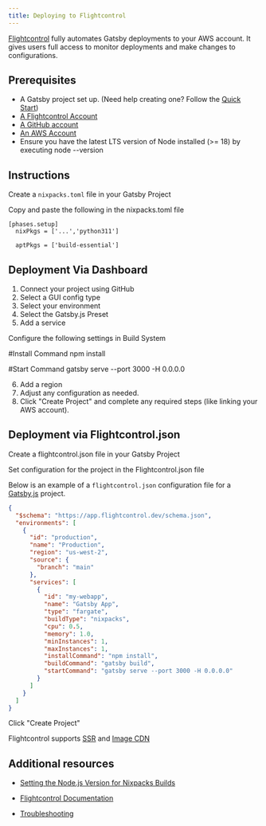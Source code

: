 ```yaml
---
title: Deploying to Flightcontrol
---
```


[Flightcontrol](https://www.flightcontrol.dev/) fully automates Gatsby deployments to your AWS account. It gives users full access to monitor deployments and make changes to configurations.

## Prerequisites

- A Gatsby project set up. (Need help creating one? Follow the [Quick Start](/docs/quick-start/))
- [A Flightcontrol Account](https://app.flightcontrol.dev/signup?ref=gatsby)
- [A GitHub account](https://github.com/signup)
- [An AWS Account](https://portal.aws.amazon.com/)
- Ensure you have the latest LTS version of Node installed (>= 18) by executing node --version

## Instructions

Create a `nixpacks.toml` file in your Gatsby Project

Copy and paste the following in the nixpacks.toml file

```
[phases.setup]
  nixPkgs = ['...','python311']

  aptPkgs = ['build-essential']
```

## Deployment Via Dashboard

1. Connect your project using GitHub
2. Select a GUI config type
3. Select your environment
4. Select the Gatsby.js Preset
5. Add a service

Configure the following settings in Build System

#Install Command
npm install

#Start Command
gatsby serve --port 3000 -H 0.0.0.0

6. Add a region
7. Adjust any configuration as needed.
8. Click "Create Project" and complete any required steps (like linking your AWS account).

## Deployment via Flightcontrol.json

Create a flightcontrol.json file in your Gatsby Project

Set configuration for the project in the Flightcontrol.json file

Below is an example of a `flightcontrol.json` configuration file for a [Gatsby.js](https://www.gatsbyjs.com/) project.

```json
{
  "$schema": "https://app.flightcontrol.dev/schema.json",
  "environments": [
    {
      "id": "production",
      "name": "Production",
      "region": "us-west-2",
      "source": {
        "branch": "main"
      },
      "services": [
        {
          "id": "my-webapp",
          "name": "Gatsby App",
          "type": "fargate",
          "buildType": "nixpacks",
          "cpu": 0.5,
          "memory": 1.0,
          "minInstances": 1,
          "maxInstances": 1,
          "installCommand": "npm install",
          "buildCommand": "gatsby build",
          "startCommand": "gatsby serve --port 3000 -H 0.0.0.0"
        }
      ]
    }
  ]
}
```

Click "Create Project"

Flightcontrol supports [SSR](/docs/how-to/rendering-options/using-server-side-rendering/) and [Image CDN](/docs/how-to/images-and-media/using-gatsby-plugin-image/#gatsby-cloud-image-cdn)

## Additional resources

- [Setting the Node.js Version for Nixpacks Builds](https://www.flightcontrol.dev/docs/tips/javascript/setting-node-version?ref=docs-gatsby)

- [Flightcontrol Documentation](https://www.flightcontrol.dev/docs?ref=docs-gatsby)

- [Troubleshooting](https://www.flightcontrol.dev/docs/troubleshooting?ref=docs-gatsby)
